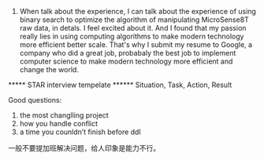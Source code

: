 1. When talk about the experience, I can talk about the experience of using binary search to optimize the algorithm of 
manipulating MicroSense8T raw data, in detals.  I feel excited about it. And I found that my passion really lies in using
computing algorithms to make modern technology more efficient better scale.  That's why I submit my resume to Google, a company
who did a great job, probabaly the best job to implement computer science to make modern technology more efficient and change the world.


*****  STAR interview tempelate ******
Situation, Task, Action, Result


Good questions:
1. the most changlling project
2. how you handle conflict
3. a time you counldn’t finish before ddl



一般不要提加班解决问题，给人印象是能力不行。
